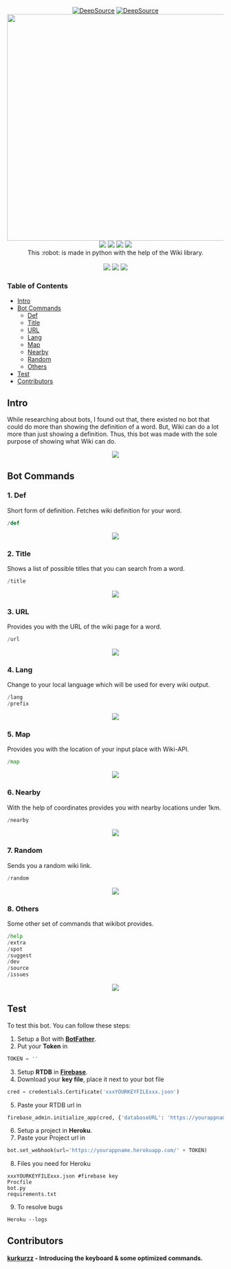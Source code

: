 <p align="center">
 <a href="https://deepsource.io/gh/themagicalmammal/wikibot/?ref=repository-badge" target="_blank"><img alt="DeepSource" title="DeepSource" src="https://deepsource.io/gh/themagicalmammal/wikibot.svg/?label=active+issues&show_trend=true"/></a>
<a href="https://deepsource.io/gh/themagicalmammal/wikibot/?ref=repository-badge" target="_blank"><img alt="DeepSource" title="DeepSource" src="https://deepsource.io/gh/themagicalmammal/wikibot.svg/?label=resolved+issues&show_trend=true"/></a> <br >
<a href="https://github.com/themagicalmammal/wikibot"><img src="https://github.com/themagicalmammal/wikibot/blob/master/Resources/logo.gif" width='527'/></a> 
<br />
<a href="https://github.com/themagicalmammal/wikibot/blob/master/LICENSE"><img src="https://img.shields.io/badge/license-MIT-darkviolet"/></a>
<a href="https://www.python.org/"><img src="https://img.shields.io/badge/python-3+-darkviolet.svg"/></a>
<a href="https://github.com/themagicalmammal/wikibot/pulls"><img src="https://img.shields.io/badge/PRs-welcome-darkviolet.svg"/></a>
<a href="https://telegram.me/themagicalmammal"><img src="https://img.shields.io/badge/Support-active-darkviolet.svg"/></a>
<br />
This :robot: is made in python with the help of the Wiki library.
<br /> <br />
<a href="https://flask.palletsprojects.com/en/1.1.x/"><img src="https://img.shields.io/badge/flask%20-%23000.svg?&style=for-the-badge&logo=flask&logoColor=white"/></a>
<a href="https://id.heroku.com/login"><img src="https://img.shields.io/badge/heroku%20-%23430098.svg?&style=for-the-badge&logo=heroku&logoColor=white"/></a>
<a href="https://firebase.google.com/"><img src="https://img.shields.io/badge/firebase%20-%23039BE5.svg?&style=for-the-badge&logo=firebase"/></a>
</p>

### Table of Contents
* [Intro](#Intro)
* [Bot Commands](#bot-commands)
  * [Def](#1-def)
  * [Title](#2-title)
  * [URL](#3-url)
  * [Lang](#4-lang)
  * [Map](#5-map)
  * [Nearby](#6-nearby)
  * [Random](#7-random)
  * [Others](#8-others)
* [Test](#test)
* [Contributors](#contributors)

## Intro
While researching about bots, I found out that, there existed no bot that could do more than showing the definition of a word. But, Wiki can do a lot more than just showing a definition. Thus, this bot was made with the sole purpose of showing what Wiki can do.  <br />
<p align="center">
<a href="https://telegram.me/pro_wikibot"><img src="https://github.com/themagicalmammal/wikibot/blob/master/References/info.png"/></a>
</p>

## Bot Commands

### 1. Def
Short form of definition. Fetches wiki definition for your word.
```python
/def
```
<p align="center">
<a><img src="https://github.com/themagicalmammal/wikibot/blob/master/References/def.gif"/></a>
</p>

### 2. Title
Shows a list of possible titles that you can search from a word.
```python
/title
```
<p align="center">
<a><img src="https://github.com/themagicalmammal/wikibot/blob/master/References/title.gif"/></a>
</p>

### 3. URL
Provides you with the URL of the wiki page for a word.
```python
/url
```
<p align="center">
<a><img src="https://github.com/themagicalmammal/wikibot/blob/master/References/url.gif"/></a>
</p>

### 4. Lang
Change to your local language which will be used for every wiki output.
```python
/lang
/prefix
```
<p align="center">
<a><img src="https://github.com/themagicalmammal/wikibot/blob/master/References/lang.gif"/></a>
</p>

### 5. Map
Provides you with the location of your input place with Wiki-API.
```python
/map
```
<p align="center">
<a><img src="https://github.com/themagicalmammal/wikibot/blob/master/References/map.gif"/></a>
</p>

### 6. Nearby
With the help of coordinates provides you with nearby locations under 1km.
```python
/nearby
```
<p align="center">
<a><img src="https://github.com/themagicalmammal/wikibot/blob/master/References/nearby.gif"/></a>
</p>

### 7. Random
Sends you a random wiki link.
```python
/random
```
<p align="center">
<a><img src="https://github.com/themagicalmammal/wikibot/blob/master/References/random.gif"/></a>
</p>

### 8. Others
Some other set of commands that wikibot provides.
```python
/help
/extra
/spot
/suggest
/dev
/source
/issues
```
<p align="center">
<a><img src="https://github.com/themagicalmammal/wikibot/blob/master/References/other.gif"/></a>
</p>

## Test
To test this bot. You can follow these steps:
1. Setup a Bot with **[BotFather](https://t.me/botfather)**.
2. Put your **Token** in
```python
TOKEN = ''
```
3. Setup **RTDB** in **[Firebase](https://firebase.google.com/)**.
4. Download your **key file**, place it next to your bot file
```python
cred = credentials.Certificate('xxxYOURKEYFILExxx.json')
```
5. Paste your RTDB url in 
```python
firebase_admin.initialize_app(cred, {'databaseURL': 'https://yourappname-user-default-rtdb.firebaseio.com/'})
```
6. Setup a project in **Heroku**.
7. Paste your Project url in
```python
bot.set_webhook(url='https://yourappname.herokuapp.com/' + TOKEN)
```
8. Files you need for Heroku
```heroku
xxxYOURKEYFILExxx.json #firebase key
Procfile
bot.py
requirements.txt
```
9. To resolve bugs
```heroku
Heroku --logs
```

## Contributors
#### [kurkurzz](https://github.com/kurkurzz) - Introducing the keyboard & some optimized commands.
